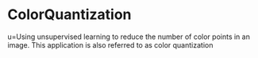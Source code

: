 # ColorQuantization
u=Using unsupervised learning to reduce the number of color points in an image. This application is also referred to as color quantization
